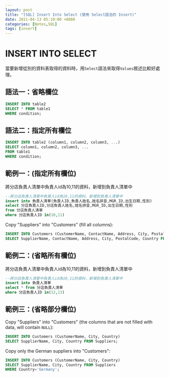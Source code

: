 ```yaml
---
layout: post
title: "[SQL] Insert Into Select (使用 Select語法的 Insert)"
date: 2011-04-13 05:19:00 +0800
categories: [Notes,SQL]
tags: [insert]
---
```


# INSERT INTO SELECT
當要新增從別的資料表取得的資料時，用`Select`語法來取得`Values`敘述比較好處理。

## 語法一：省略欄位
```sql
INSERT INTO table2
SELECT * FROM table1
WHERE condition;
```

## 語法二：指定所有欄位
```sql
INSERT INTO table2 (column1, column2, column3, ...)
SELECT column1, column2, column3, ...
FROM table1
WHERE condition;
```


## 範例一：(指定所有欄位)
將分店負責人清單中負責人id為10,11的資料，新增到負責人清單中

```sql
--將分店負責人清單中負責人id為10,11的資料，新增到負責人清單中
insert into 負責人清單(負責人ID,負責人姓名,姓名拼音,MGR_ID,出生日期,性別)
select 分店負責人ID,分店負責人姓名,姓名拼音,MGR_ID,出生日期,性別 
from 分店負責人清單
where 分店負責人ID in(10,11)
```

Copy "Suppliers" into "Customers" (fill all columns):
```sql
INSERT INTO Customers (CustomerName, ContactName, Address, City, PostalCode, Country)
SELECT SupplierName, ContactName, Address, City, PostalCode, Country FROM Suppliers;
```

## 範例二：(省略所有欄位)
將分店負責人清單中負責人id為10,11的資料，新增到負責人清單中

```sql
--將分店負責人清單中負責人id為10,11的資料，新增到負責人清單中
insert into 負責人清單
select * from 分店負責人清單
where 分店負責人ID in(12,13)
```

## 範例三：(省略部分欄位)

Copy "Suppliers" into "Customers" (the columns that are not filled with data, will contain `NULL`):
```sql
INSERT INTO Customers (CustomerName, City, Country)
SELECT SupplierName, City, Country FROM Suppliers;
```

Copy only the German suppliers into "Customers":

```sql
INSERT INTO Customers (CustomerName, City, Country)
SELECT SupplierName, City, Country FROM Suppliers
WHERE Country='Germany';
```
